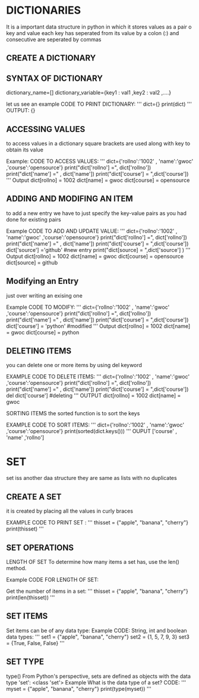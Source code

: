 # DICTIONARIES
It is a important data structure in python in which it stores values as a pair o key and value each key has seperated from its value by a colon (:) and consecutive are seperated by commas

## CREATE A DICTIONARY

## SYNTAX OF DICTIONARY

dictionary_name=[]
dictionary_variable={key1 : val1 ,key2 : val2 ,....}

let us see an example
CODE TO PRINT DICTIONARY:
'''
 dict={}
 print(dict)
'''
OUTPUT:
{}

## ACCESSING VALUES

to access values in a dictionary square brackets are used along with key to obtain its value

 Example:
CODE TO ACCESS VALUES:
'''
 dict={'rollno':'1002'  , 'name':'gwoc' ,'course':'opensource'}
 print("dict['rollno'] =", dict['rollno'])
 print("dict['name'] =" , dict['name'])
 print("dict['course'] = ",dict['course'])
'''
 Output
 dict[rollno] = 1002
 dict[name] = gwoc
 dict[course] = opensource

## ADDING AND MODIFING AN ITEM
to add a new entry we have to just specify the key-value pairs as you had done for existing pairs

Example
CODE TO ADD AND UPDATE VALUE:
'''
 dict={'rollno':'1002'  , 'name':'gwoc' ,'course':'opensource'}
 print("dict['rollno'] =", dict['rollno'])
 print("dict['name'] =" , dict['name'])
 print("dict['course'] = ",dict['course'])
 dict['source'] ='github'          #new entry
 print("dict[source] = ",dict['source'] )
'''
Output
dict[rollno] = 1002
 dict[name] = gwoc
 dict[course] = opensource
 dict[source] = github

## Modifying an Entry
 just over writing an exising one

 Example
CODE TO MODIFY:
'''
 dict={'rollno':'1002'  , 'name':'gwoc' ,'course':'opensource'}
 print("dict['rollno'] =", dict['rollno'])
 print("dict['name'] =" , dict['name'])
 print("dict['course'] = ",dict['course'])
 dict['course'] = 'python'  #modified
'''
Output
dict[rollno] = 1002
 dict[name] = gwoc
 dict[course] = python

## DELETING ITEMS
you can delete one or more items by using del keyword

EXAMPLE
CODE TO DELETE ITEMS:
'''
 dict={'rollno':'1002'  , 'name':'gwoc' ,'course':'opensource'}
 print("dict['rollno'] =", dict['rollno'])
 print("dict['name'] =" , dict['name'])
 print("dict['course'] = ",dict['course'])
 del dict['course']  #deleting 
'''
OUTPUT
dict[rollno] = 1002
 dict[name] = gwoc

SORTING ITEMS 
the sorted function is to sort the keys

EXAMPLE
CODE TO SORT ITEMS:
'''
 dict={'rollno':'1002'  , 'name':'gwoc' ,'course':'opensource'}
 print(sorted(dict.keys()))
'''
OUPUT
['course' , 'name' ,'rollno']


# SET

set iss another daa structure they are same as lists with no duplicates

## CREATE A SET
it is created by placing all the values in curly braces

EXAMPLE
CODE TO PRINT SET :
'''
 thisset = {"apple", "banana", "cherry"}
 print(thisset)
'''
## SET OPERATIONS

LENGTH OF SET
To determine how many items a set has, use the len() method.

Example
CODE FOR LENGTH OF SET:

Get the number of items in a set:
'''
 thisset = {"apple", "banana", "cherry"}
 print(len(thisset))
 '''

## SET ITEMS
Set items can be of any data type:
Example
CODE:
String, int and boolean data types:
'''
 set1 = {"apple", "banana", "cherry"}
 set2 = {1, 5, 7, 9, 3}
 set3 = {True, False, False}
 '''

## SET TYPE
type()
From Python's perspective, sets are defined as objects with the data type 'set':
<class 'set'>
Example
What is the data type of a set?
CODE:
'''
 myset = {"apple", "banana", "cherry"}
 print(type(myset)) 
'''
